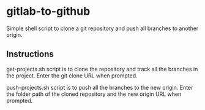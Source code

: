 # gitlab-to-github
Simple shell script to clone a git repository and push all branches to another origin.

## Instructions
get-projects.sh script is to clone the repository and track all the branches in the project. Enter the git clone URL when prompted.

push-projects.sh script is to push all the branches to the new origin. Enter the folder path of the cloned repository and the new origin URL when prompted.
